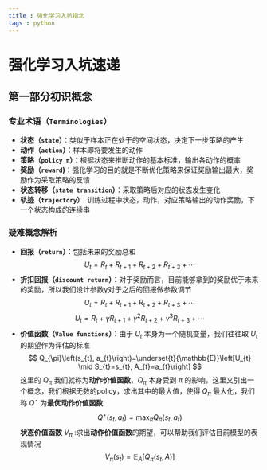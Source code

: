 ```yaml
---
title : 强化学习入坑指北
tags : python
---
```

# **强化学习入坑速递**
## **第一部分初识概念**
### **专业术语（`Terminologies`）**
* **状态（`state`）**：类似于样本正在处于的空间状态，决定下一步策略的产生
* **动作（`action`）**：样本即将要发生的动作
* **策略（`policy π`）**：根据状态来推断动作的基本标准，输出各动作的概率
* **奖励（`reward`)**：强化学习的目的就是不断优化策略来保证奖励输出最大，奖励作为采取策略的反馈
* **状态转移（`state transition`）**：采取策略后对应的状态发生变化
* **轨迹（`trajectory`）**：训练过程中状态，动作，对应策略输出的动作奖励，下一个状态构成的连续串
### **疑难概念解析**
* **回报（`return`）**：包括未来的奖励总和
$$
U_{t}=R_{t}+R_{t+1}+R_{t+2}+R_{t+3}+\cdots 
$$
* **折扣回报（`discount return`）**：对于奖励而言，目前能够拿到的奖励优于未来的奖励，所以我们设计参数γ对于之后的回报做参数调节
$$
U_{t}=R_{t}+R_{t+1}+R_{t+2}+R_{t+3}+\cdots 
$$
$$ 
{U_{t}}={R_{t}}+{\gamma} R_{t+1}+{\gamma^{2}} R_{t+2}+{\gamma^{3} R_{t+3}}+\cdots 
$$
* **价值函数（`Value functions`）**：由于 ${U_{t}}$ 本身为一个随机变量，我们往往取 ${U_{t}}$ 的期望作为评估的标准
$$
Q_{\pi}\left(s_{t}, a_{t}\right)=\underset{t}{\mathbb{E}}\left[U_{t} \mid S_{t}=s_{t}, A_{t}=a_{t}\right]
$$
这里的 $Q_{\pi}$ 我们就称为**动作价值函数**，$Q_{\pi}$ 本身受到 π 的影响，这里又引出一个概念，我们根据无数的policy，求出其中的最大值，使得
$Q_{\pi}$ 最大化，我们称 $Q^{\star}$ 为**最优动作价值函数**
$$
Q^{\star}\left(s_{t}, a_{t}\right)=\max _{\pi} Q_{\pi}\left(s_{t}, a_{t}\right)
$$
**状态价值函数** $V_{\pi}$ :求出**动作价值函数**的期望，可以帮助我们评估目前模型的表现情况 
$$
V_{\pi}\left(s_{t}\right)=\mathbb{E}_{A}\left[Q_{\pi}\left(s_{t}, A\right)\right]
$$
